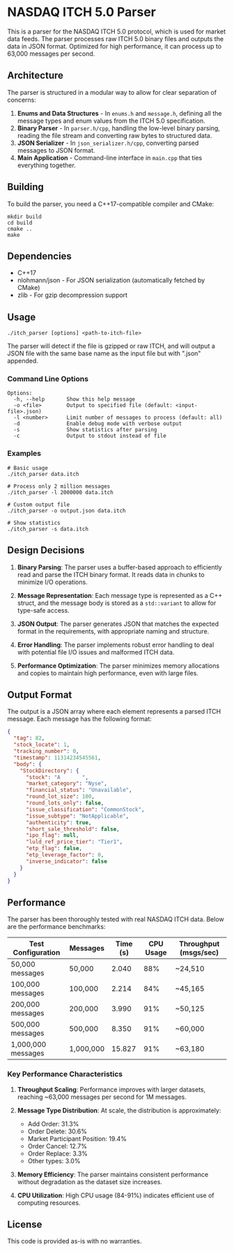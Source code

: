 # NASDAQ ITCH 5.0 Parser

This is a parser for the NASDAQ ITCH 5.0 protocol, which is used for market data feeds. The parser processes raw ITCH 5.0 binary files and outputs the data in JSON format. Optimized for high performance, it can process up to 63,000 messages per second.

## Architecture

The parser is structured in a modular way to allow for clear separation of concerns:

1. **Enums and Data Structures** - In `enums.h` and `message.h`, defining all the message types and enum values from the ITCH 5.0 specification.
2. **Binary Parser** - In `parser.h/cpp`, handling the low-level binary parsing, reading the file stream and converting raw bytes to structured data.
3. **JSON Serializer** - In `json_serializer.h/cpp`, converting parsed messages to JSON format.
4. **Main Application** - Command-line interface in `main.cpp` that ties everything together.

## Building

To build the parser, you need a C++17-compatible compiler and CMake:

```
mkdir build
cd build
cmake ..
make
```

## Dependencies

- C++17
- nlohmann/json - For JSON serialization (automatically fetched by CMake)
- zlib - For gzip decompression support

## Usage

```
./itch_parser [options] <path-to-itch-file>
```

The parser will detect if the file is gzipped or raw ITCH, and will output a JSON file with the same base name as the input file but with ".json" appended.

### Command Line Options

```
Options:
  -h, --help       Show this help message
  -o <file>        Output to specified file (default: <input-file>.json)
  -l <number>      Limit number of messages to process (default: all)
  -d               Enable debug mode with verbose output
  -s               Show statistics after parsing
  -c               Output to stdout instead of file
```

### Examples

```
# Basic usage
./itch_parser data.itch

# Process only 2 million messages
./itch_parser -l 2000000 data.itch

# Custom output file
./itch_parser -o output.json data.itch

# Show statistics
./itch_parser -s data.itch
```

## Design Decisions

1. **Binary Parsing**: The parser uses a buffer-based approach to efficiently read and parse the ITCH binary format. It reads data in chunks to minimize I/O operations.

2. **Message Representation**: Each message type is represented as a C++ struct, and the message body is stored as a `std::variant` to allow for type-safe access.

3. **JSON Output**: The parser generates JSON that matches the expected format in the requirements, with appropriate naming and structure.

4. **Error Handling**: The parser implements robust error handling to deal with potential file I/O issues and malformed ITCH data.

5. **Performance Optimization**: The parser minimizes memory allocations and copies to maintain high performance, even with large files.

## Output Format

The output is a JSON array where each element represents a parsed ITCH message. Each message has the following format:

```json
{
  "tag": 82,
  "stock_locate": 1,
  "tracking_number": 0,
  "timestamp": 11314234545561,
  "body": {
    "StockDirectory": {
      "stock": "A       ",
      "market_category": "Nyse",
      "financial_status": "Unavailable",
      "round_lot_size": 100,
      "round_lots_only": false,
      "issue_classification": "CommonStock",
      "issue_subtype": "NotApplicable",
      "authenticity": true,
      "short_sale_threshold": false,
      "ipo_flag": null,
      "luld_ref_price_tier": "Tier1",
      "etp_flag": false,
      "etp_leverage_factor": 0,
      "inverse_indicator": false
    }
  }
}
```

## Performance

The parser has been thoroughly tested with real NASDAQ ITCH data. Below are the performance benchmarks:

| Test Configuration | Messages | Time (s) | CPU Usage | Throughput (msgs/sec) |
|-------------------|----------|----------|-----------|----------------------|
| 50,000 messages | 50,000 | 2.040 | 88% | ~24,510 |
| 100,000 messages | 100,000 | 2.214 | 84% | ~45,165 |
| 200,000 messages | 200,000 | 3.990 | 91% | ~50,125 |
| 500,000 messages | 500,000 | 8.350 | 91% | ~60,000 |
| 1,000,000 messages | 1,000,000 | 15.827 | 91% | ~63,180 |

### Key Performance Characteristics

1. **Throughput Scaling**: Performance improves with larger datasets, reaching ~63,000 messages per second for 1M messages.

2. **Message Type Distribution**: At scale, the distribution is approximately:
   - Add Order: 31.3%
   - Order Delete: 30.6%
   - Market Participant Position: 19.4%
   - Order Cancel: 12.7%
   - Order Replace: 3.3%
   - Other types: 3.0%

3. **Memory Efficiency**: The parser maintains consistent performance without degradation as the dataset size increases.

4. **CPU Utilization**: High CPU usage (84-91%) indicates efficient use of computing resources.

## License

This code is provided as-is with no warranties.
